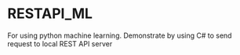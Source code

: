 # RESTAPI_ML
 For using python machine learning. Demonstrate by using C# to send request to local REST API server
